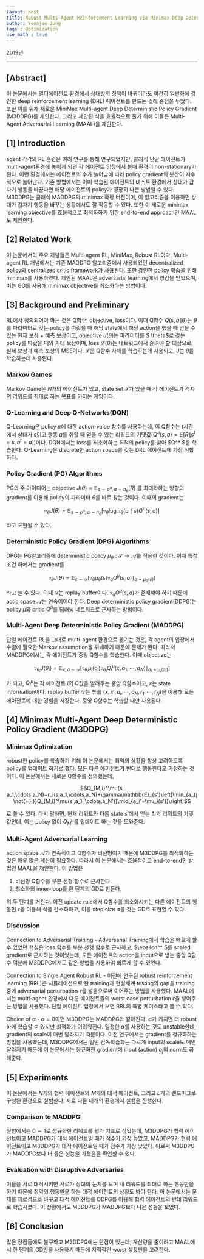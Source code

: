 ```yaml
---
layout: post
title: Robust Multi-Agent Reinforcement Learning via Minimax Deep Deterministic Policy Gradient
author: Yeonjee Jung
tags : Optimization
use_math : true
---
```


2019년

---

## [Abstract]

이 논문에서는 멀티에이전트 환경에서 상대방의 정책이 바뀌더라도 여전히 일반화에 강인한 deep reinforcement learning (DRL) 에이전트를 만드는 것에 중점을 두었다. 또한 이를 위해 새로운 MiniMax Multi-agent Deep Deterministic Policy Gradient (M3DDPG)를 제안한다. 그리고 제안된 식을 효율적으로 풀기 위해 이들은 Multi-Agent Adversarial Learning (MAAL)을 제안한다.

## [1] Introduction

agent 각각의 RL 훈련은 여러 연구를 통해 연구되었지만, 클래식 단일 에이전트가 multi-agent환경에 놓이게 되면 각 에이전트 입장에서 볼때 환경이 non-stationary가 된다. 이런 환경에서는 에이전트의 수가 늘어남에 따라 policy gradient의 분산이 지수적으로 늘어난다. 기존 방법에서는 이미 학습된 에이전트의 테스트 환경에서 상대가 갑자기 행동을 바꾼다면 해당 에이전트의 policy가 굉장히 나쁜 방법일 수 있다. M3DDPG는 클래식 MADDPG의 minimax 확장 버전이며, 이 알고리즘을 이용하면 상대가 갑자기 행동을 바꾸는 상황에서도 잘 작동할 수 있다. 또한 이 새로운 minimax learning objective를 효율적으로 최적화하기 위한 end-to-end approach인 MAAL도 제안한다.

## [2] Related Work

이 논문에서의 주요 개념들은 Multi-agent RL, MiniMax, Robust RL이다. Multi-agent RL 개념에서는 기존 MADDPG 알고리즘에서 사용되었던 decentralized policy와 centralized critic framework가 사용된다. 또한 강인한 policy 학습을 위해 minimax를 사용하였다. 제안된 MAAL은 adversarial learning에서 영감을 받았으며, 이는 GD를 사용해 minimax objective를 최소화하는 방법이다.

## [3] Background and Preliminary

RL에서 정의되어야 하는 것은 Q함수, objective, loss이다. 이때 Q함수 $Q(s,a\|\theta)$는 $\theta$를 파라미터로 갖는 policy를 따랐을 때 해당 state에서 해당 action을 했을 때 얻을 수 있는 현재 보상 + 예측 보상이고, objective $J(\theta)$는 파라미터를 $
\theta$로 갖는 policy를 따랐을 때의 기대 보상이며, loss $\mathcal{L}(\theta)$는 네트워크에서 줄여야 할 대상으로, 실제 보상과 예측 보상의 MSE이다. $\mathcal{L}$은 Q함수 자체를 학습하는데 사용되고, $J$는 $\theta$를 학습하는데 사용된다.

### Markov Games

Markov Game은 $N$개의 에이전트가 있고, state set $\mathcal{S}$가 있을 때 각 에이전트가 각자의 리워드를 최대로 하는 목표를 가지는 게임이다.

### Q-Learning and Deep Q-Networks(DQN)

Q-Learning은 policy $\pi$에 대한 action-value 함수를 사용하는데, 이 Q함수는 $t$시간에서 상태가 $s$이고 행동 $a$를 취할 때 얻을 수 있는 리워드의 기댓값($Q^\pi(s, a)=\mathbb{E}[R\|s^t=s, a^t=a]$)이다. DQN에서는 loss를 최소화하는 최적의 policy를 찾아 $Q^* $를 학습한다. Q-Learning은 discrete한 action space를 갖는 DRL 에이전트에 가장 적합하다.

### Policy Gradient (PG) Algorithms

PG의 주 아이디어는 objective $J(\theta)=\mathbb{E}_{s\sim\rho^\pi,a\sim\pi_\theta}[R]$ 를 최대화하는 방향의 gradient를 이용해 policy의 파라미터 $\theta$를 바로 찾는 것이다. 이때의 gradient는

$$\triangledown_\theta J(\theta)=\mathbb{E}_{s\sim \rho^\pi,a\sim\pi_\theta}[\triangledown_\theta \log\pi_\theta(a\mid s)Q^\pi(s,a)]$$

라고 표현될 수 있다.

### Deterministic Policy Gradient (DPG) Algorithms

DPG는 PG알고리즘에 deterministic policy $\mu_\theta:\mathcal{S}\rightarrow \mathcal{A}$를 적용한 것이다. 이때 특정 조건 하에서는 gradient를

$$\triangledown_\theta J(\theta)=\mathbb{E}_{s\sim \mathcal{D}}[\triangledown_\theta \mu_\theta(s)\triangledown_aQ^\mu(s,a)\mid_{a=\mu_\theta(s)}]$$

라고 쓸 수 있다. 이때 $\mathcal{D}$는 replay buffer이다. $\triangledown_aQ^\mu(s,a)$가 존재해야 하기 때문에 actio space $\mathcal{A}$는 연속이어야 한다. Deep deterministic policy gradient(DDPG)는 policy $\mu$와 critic $Q^\mu$를 딥러닝 네트워크로 근사하는 방법이다.

### Multi-Agent Deep Deterministic Policy Gradient (MADDPG)

단일 에이전트 RL을 그대로 multi-agent 환경으로 옮기는 것은, 각 agent의 입장에서 수렴에 필요한 Markov assumption을 위배하기 때문에 문제가 된다. 따라서 MADDPG에서는 각 에이전트가 중앙 Q함수를 학습한다. 이때 objective는

$$\triangledown_{\theta_i}J(\theta_i)=\mathbb{E}_{x, a\sim\mathcal{D}}[\triangledown_{\theta_i}\mu_i(o_i)\triangledown_{a_i}Q_i^\mu(x, a_1, \cdots, a_N)\mid_{a_i=\mu_i(o_i)}]$$

가 되고, $Q_i^\mu$는 각 에이전트 $i$의 Q값을 알려주는 중앙 Q함수이고, $x$는 state information이다. replay buffer $\mathcal{D}$는 튜플 $(x, x',a_i,\cdots,a_N,r_1,\cdots,r_N)$을 이용해 모든 에이전트에 대한 경험을 저장한다. 중앙 Q함수는 학습할 때만 사용된다.

## [4] Minimax Multi-Agent Deep Deterministic Policy Gradient (M3DDPG)

### Minimax Optimization

robust한 policy를 학습하기 위해 이 논문에서는 최악의 상황을 항상 고려하도록 policy를 업데이트 하기로 했다. 모든 다른 에이전트가 반대로 행동한다고 가정하는 것이다. 이 논문에서는 새로운 Q함수를 정의했는데,

$$Q_{M,i}^\mu(s, a_1,\cdots,a_N)=r_i(s,a_1,\cdots,a_N)+\gamma\mathbb{E}_{s'}\left[\min_{a_{j\not{=}i}}Q_{M,i}^\mu(s',a_1',\cdots,a_N')]\mid_{a_i'=\mu_i(s')}\right]$$

로 쓸 수 있다. 다시 말하면, 현재 리워드와 다음 state $s'$에서 얻는 최악 리워드의 기댓값인데, 이는 policy 없이 $Q_M^\mu$를 업데이트 하는 것을 도와준다.

### Multi-Agent Adversarial Learning

action space $\mathcal{A}$가 연속적이고 Q함수가 비선형이기 때문에 M3DDPG를 최적화하는 것은 매우 많은 계산이 필요하다. 따라서 이 논문에서는 효율적이고 end-to-end인 방법인 MAAL을 제안한다. 이 방법은

1. 비선형 Q함수를 부분 선형 함수로 근사한다.  
2. 최소화의 inner-loop를 한 단계의 GD로 만든다.  

위 두 단계를 거친다. 이전 update rule에서 Q함수를 최소화시키는 다른 에이전트의 행동인 $\epsilon$을 이용해 식을 간소화하고, 이를 step size $\alpha$를 갖는 GD로 표현할 수 있다.

### Discussion

Connection to Adversarial Training - Adversarial Training에서 학습을 빠르게 할 수 있었던 핵심은 loss 함수를 부분 선형 함수로 근사하고, $\epsilon^* $를 scaled gradient로 근사하는 것이었는데, 모든 에이전트의 action을 input으로 받는 중앙 Q함수 덕분에 M3DDPG에서도 같은 방법을 사용하여 빠르게 할 수 있었다.

Connection to Single Agent Robust RL - 이전에 연구된 robust reinforcement learning (RRL)은 시뮬레이션으로 한 training과 현실세계 testing의 gap을 training 중에 adversarial perturbation $\epsilon$을 넣음으로써 이어주는 방법을 사용했다. MAAL에서는 multi-agent 환경에서 다른 에이전트들의 worst case perturbation $\epsilon$을 넣어주는 방법을 사용했다. 단일 에이전트 입장에서 보면 RRL의 특별 케이스라고 볼 수 있다.

Choice of $\alpha$ - $\alpha=0$이면 M3DDPG는 MADDPG와 같아진다. $\alpha$가 커지면 더 robust하게 학습할 수 있지만 최적화가 어려워진다. 일정한 $\alpha$를 사용하는 것도 unstable한데, gradient의 scale이 매번 달라지기 때문이다. 이전 연구에서는 gradient를 정규화하는 방법을 사용했는데, M3DDPG에서는 일반 감독학습과는 다르게 input의 scale도 매번 달라지기 때문에 이 논문에서는 정규화한 gradient에 input (action) $a_j$의 norm도 곱해준다.

## [5] Experiments

이 논문에서는 $N$개의 협력 에이전트와 $M$개의 대적 에이전트, 그리고 $L$개의 랜드마크로 구성된 환경으로 실험한다. 서로 다른 네개의 환경에서 실험을 진행한다.

### Comparison to MADDPG

실험에서는 $0\sim1$로 정규화한 리워드를 평가 지표로 삼았는데, M3DDPG가 협력 에이전트이고 MADDPG가 대적 에이전트일 때가 점수가 가장 높았고, MADDPG가 협력 에이전트이고 M3DDPG가 대적 에이전트일 때가 점수가 가장 낮았다. 이로써 M3DDPG가 MADDPG보다 더 좋은 성능을 가졌음을 확인할 수 있다.

### Evaluation with Disruptive Adversaries

이들을 서로 대적시키면 서로가 상대의 눈치를 보며 내 리워드를 최대로 하는 행동만을 하기 때문에 최악의 행동만을 하는 대적 에이전트의 상황도 봐야 한다. 이 논문에서는 문제를 제로섬으로 바꾸고 대적 에이전트를 DDPG를 이용해 협력 에이전트의 반대 리워드로 학습시켰다. 이 상황에서도 M3DDPG가 MADDPG보다 나은 성능을 보였다.

## [6] Conclusion

많은 장점들에도 불구하고 M3DDPG에는 단점이 있는데, 계산량을 줄이려고 MAAL에서 한 단계의 GD만을 사용하기 때문에 지역적인 worst 상황만을 고려한다.
